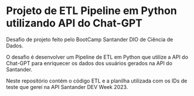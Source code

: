 # Projeto de ETL Pipeline em Python utilizando API do Chat-GPT

Desafio de projeto feito pelo BootCamp Santander DIO de Ciência de Dados.

O desafio é desenvolver um Pipeline de ETL em Python que utilize a API do Chat-GPT para enriquecer os dados dos usuários gerados na API do Santander. 

Neste repositório contém o código ETL e a planilha utilizada com os IDs de teste que gerei na API  Santander DEV Week 2023.
